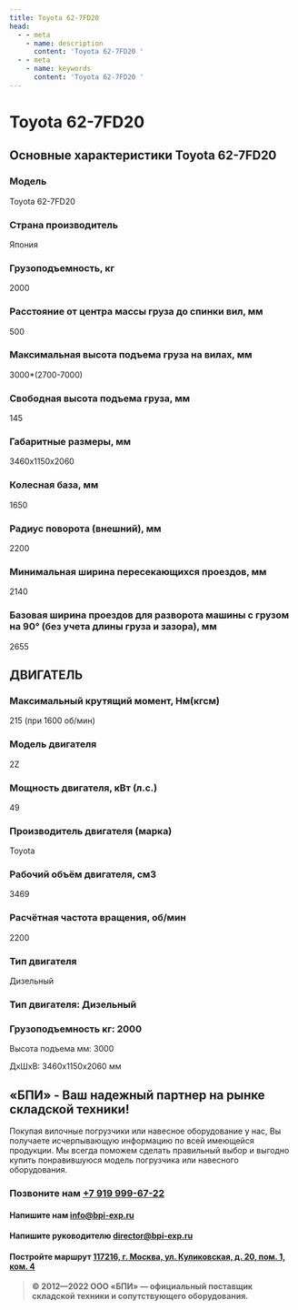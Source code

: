 ```yaml
---
title: Toyota 62-7FD20
head:
  - - meta
    - name: description
      content: 'Toyota 62-7FD20 '
  - - meta
    - name: keywords 
      content: 'Toyota 62-7FD20 '
---
```


# Toyota 62-7FD20
## Основные характеристики Toyota 62-7FD20

### Модель
Toyota 62-7FD20
### Страна производитель
Япония
### Грузоподъемность, кг
2000
### Расстояние от центра массы груза до cпинки вил, мм
500
### Максимальная высота подъема груза на вилах, мм
3000*(2700-7000)
### Свободная высота подъема груза, мм
145
### Габаритные размеры, мм
3460х1150x2060
### Колесная база, мм
1650
### Радиус поворота (внешний), мм
2200
### Минимальная ширина пересекающихся проездов, мм
2140
### Базовая ширина проездов для разворота машины с грузом на 90° (без учета длины груза и зазора), мм
2655

## ДВИГАТЕЛЬ
### Максимальный крутящий момент, Нм(кгсм)
215 (при 1600 об/мин)
### Модель двигателя
2Z
### Мощность двигателя, кВт (л.с.)
49
### Производитель двигателя (марка)
Toyota
### Рабочий объём двигателя, см3
3469
### Расчётная частота вращения, об/мин
2200
### Тип двигателя
Дизельный

### Тип двигателя: Дизельный

### Грузоподъемность кг: 2000

Высота подъема мм: 3000

ДxШxВ: 3460x1150x2060 мм






## «БПИ» - Ваш надежный партнер на рынке складской техники!

Покупая вилочные погрузчики или навесное оборудование у нас, Вы получаете исчерпывающую информацию по всей имеющейся продукции. Мы всегда поможем сделать правильный выбор и выгодно купить понравившуюся модель погрузчика или навесного оборудования.


### Позвоните нам <a href="tel:+79199996722">+7 919 999-67-22</a>

#### Напишите нам <a href="mailto:info@bpi-exp.ru">info@bpi-exp.ru</a>

#### Напишите руководителю <a href="mailto:director@bpi-exp.ru">director@bpi-exp.ru</a>

#### Постройте маршрут <a href="https://yandex.ru/maps/213/moscow/?from=api-maps&ll=37.560718%2C55.567506&mode=routes&origin=jsapi_2_1_79&rtext=~55.567988%2C37.560664&rtt=mt&ruri=~&z=19">117216, г. Москва, ул. Куликовская, д. 20, пом. 1, ком. 4</a>

> **© 2012—2022 ООО «БПИ» — официальный поставщик складской техники и сопутствующего оборудования.**

